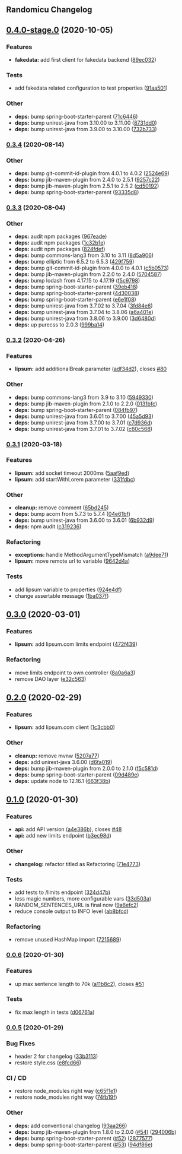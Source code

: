 ## Randomicu Changelog
## [0.4.0-stage.0](https://github.com/pythoninja/randomicu/compare/0.3.4...0.4.0-stage.0) (2020-10-05)


### Features

* **fakedata:** add first client for fakedata backend ([89ec032](https://github.com/pythoninja/randomicu/commit/89ec032dd21f0491beece26ecbb6c6928fc86c5b))


### Tests

* add fakedata related configuration to test properties ([91aa501](https://github.com/pythoninja/randomicu/commit/91aa5016d857abae4ba984fd18a30acf9779488c))


### Other

* **deps:** bump spring-boot-starter-parent ([71c6446](https://github.com/pythoninja/randomicu/commit/71c6446b1c564ad6ea7234d95060a6b20bd8170f))
* **deps:** bump unirest-java from 3.10.00 to 3.11.00 ([8731dd0](https://github.com/pythoninja/randomicu/commit/8731dd07e07908cc3d8d6b48380cf8ebeddbdd88))
* **deps:** bump unirest-java from 3.9.00 to 3.10.00 ([732b733](https://github.com/pythoninja/randomicu/commit/732b733e8b5cbb25a207c68535c710bbcc79ab16))

### [0.3.4](https://github.com/pythoninja/randomicu/compare/0.3.3...0.3.4) (2020-08-14)


### Other

* **deps:** bump git-commit-id-plugin from 4.0.1 to 4.0.2 ([2524e69](https://github.com/pythoninja/randomicu/commit/2524e69000cc150595da1d0d920fc9004d11080d))
* **deps:** bump jib-maven-plugin from 2.4.0 to 2.5.1 ([9257c22](https://github.com/pythoninja/randomicu/commit/9257c2299291d4f363fe2f4dc63e58b9dfa1a24c))
* **deps:** bump jib-maven-plugin from 2.5.1 to 2.5.2 ([cd50192](https://github.com/pythoninja/randomicu/commit/cd5019242dfc38eaf5d7b23bc21550c164b5aeaa))
* **deps:** bump spring-boot-starter-parent ([93335d8](https://github.com/pythoninja/randomicu/commit/93335d8be0b2a67981b3bc2b9786868d9e6c2685))

### [0.3.3](https://github.com/pythoninja/randomicu/compare/0.3.2...0.3.3) (2020-08-04)


### Other

* **deps:** audit npm packages ([967eade](https://github.com/pythoninja/randomicu/commit/967eadec7f7a604480e4e46af3b2f98ee1e9ec71))
* **deps:** audit npm packages ([1c32b1e](https://github.com/pythoninja/randomicu/commit/1c32b1e1c69ecca9c92dbe34e716c25c3d88b126))
* **deps:** audit npm packages ([824fdef](https://github.com/pythoninja/randomicu/commit/824fdef817281c571a6899359db45d4b61bc7bf8))
* **deps:** bump commons-lang3 from 3.10 to 3.11 ([8d5a906](https://github.com/pythoninja/randomicu/commit/8d5a906e896591eded8d1c8aa558c2ec27eda7d5))
* **deps:** bump elliptic from 6.5.2 to 6.5.3 ([429f759](https://github.com/pythoninja/randomicu/commit/429f759647c632013fa3dcd48cd05ad174e01f03))
* **deps:** bump git-commit-id-plugin from 4.0.0 to 4.0.1 ([c5b0573](https://github.com/pythoninja/randomicu/commit/c5b057369591cf1fb025f12c3a9e3c83e106fb8b))
* **deps:** bump jib-maven-plugin from 2.2.0 to 2.4.0 ([5704587](https://github.com/pythoninja/randomicu/commit/57045879102a0795108af4f8d30197daaff03d5d))
* **deps:** bump lodash from 4.17.15 to 4.17.19 ([f5c9798](https://github.com/pythoninja/randomicu/commit/f5c9798cab8ab811b6da71b302f896d1e1c13580))
* **deps:** bump spring-boot-starter-parent ([39eb418](https://github.com/pythoninja/randomicu/commit/39eb418160aa325e513947a2de25977cd6b18392))
* **deps:** bump spring-boot-starter-parent ([4d30038](https://github.com/pythoninja/randomicu/commit/4d3003859751efb3f9c93c80939ead4ff21d6176))
* **deps:** bump spring-boot-starter-parent ([e6e1f08](https://github.com/pythoninja/randomicu/commit/e6e1f08d0891e345f538ecd28fc0fd91d170a1a9))
* **deps:** bump unirest-java from 3.7.02 to 3.7.04 ([3fd84e6](https://github.com/pythoninja/randomicu/commit/3fd84e667834360a7f5fc4392612a983f8781a71))
* **deps:** bump unirest-java from 3.7.04 to 3.8.06 ([a6a401e](https://github.com/pythoninja/randomicu/commit/a6a401e8845737b03d0b16d88fb3752f1eed27a1))
* **deps:** bump unirest-java from 3.8.06 to 3.9.00 ([3d6480d](https://github.com/pythoninja/randomicu/commit/3d6480df90d88227c853eba095f6c00731e206b4))
* **deps:** up purecss to 2.0.3 ([999ba14](https://github.com/pythoninja/randomicu/commit/999ba14d6f4ae0ec82669e1558a2eec0c6e816cc))

### [0.3.2](https://github.com/pythoninja/randomicu/compare/0.3.1...0.3.2) (2020-04-26)


### Features

* **lipsum:** add additionalBreak parameter ([adf34d2](https://github.com/pythoninja/randomicu/commit/adf34d2734f9ffb65dc6ea9d367da1d8b64c860c)), closes [#80](https://github.com/pythoninja/randomicu/issues/80)


### Other

* **deps:** bump commons-lang3 from 3.9 to 3.10 ([5949330](https://github.com/pythoninja/randomicu/commit/59493302ec0a0b71c3525c1e77b52b23a26c0fcf))
* **deps:** bump jib-maven-plugin from 2.1.0 to 2.2.0 ([0131bfc](https://github.com/pythoninja/randomicu/commit/0131bfce9a577f4b59e8bf912bfa3303ef2e47a4))
* **deps:** bump spring-boot-starter-parent ([084fb97](https://github.com/pythoninja/randomicu/commit/084fb977b03af537bb8b7ba9b99c03a21831ee9f))
* **deps:** bump unirest-java from 3.6.01 to 3.7.00 ([45a5d93](https://github.com/pythoninja/randomicu/commit/45a5d930e164ab5a8ccb720e5f3f4ef4eefc4282))
* **deps:** bump unirest-java from 3.7.00 to 3.7.01 ([c7d936d](https://github.com/pythoninja/randomicu/commit/c7d936d349f356641b8aefc57228571429d37de3))
* **deps:** bump unirest-java from 3.7.01 to 3.7.02 ([c60c568](https://github.com/pythoninja/randomicu/commit/c60c568b24fcba16e5018c481cedff23732dd25a))

### [0.3.1](https://github.com/pythoninja/randomicu/compare/0.3.0...0.3.1) (2020-03-18)


### Features

* **lipsum:** add socket timeout 2000ms ([5aaf9ed](https://github.com/pythoninja/randomicu/commit/5aaf9edf1522b2f41af66da554c5760bb453612e))
* **lipsum:** add startWithLorem parameter ([331fdbc](https://github.com/pythoninja/randomicu/commit/331fdbc39aa68fbbb2b64bc65cce9a9448de2101))


### Other

* **cleanup:** remove comment ([65bd245](https://github.com/pythoninja/randomicu/commit/65bd245c68d2f8a3cf84e1495632263fdbd0853a))
* **deps:** bump acorn from 5.7.3 to 5.7.4 ([04e61bf](https://github.com/pythoninja/randomicu/commit/04e61bfadcc19499da717fcd5841d7e57181dd8a))
* **deps:** bump unirest-java from 3.6.00 to 3.6.01 ([6b932d9](https://github.com/pythoninja/randomicu/commit/6b932d95726ce423ec5004d94ce892b3744f2fbe))
* **deps:** npm audit ([c319236](https://github.com/pythoninja/randomicu/commit/c3192360a25a28fb7c578b488bbd8963d2f91567))


### Refactoring

* **exceptions:** handle MethodArgumentTypeMismatch ([a9dee71](https://github.com/pythoninja/randomicu/commit/a9dee71deac016e1e5ad75f0b49bf50c44fc230e))
* **lipsum:** move remote url to variable ([9642d4a](https://github.com/pythoninja/randomicu/commit/9642d4a11c4d990ad24c2be3f060f702c522817a))


### Tests

* add lipsum variable to properties ([924e4df](https://github.com/pythoninja/randomicu/commit/924e4dfcb26357ca69329c81f396ff0181abe765))
* change assertable message ([1ba037f](https://github.com/pythoninja/randomicu/commit/1ba037f5d25df23ffb4195ee85d1162cd57510a2))

## [0.3.0](https://github.com/pythoninja/randomicu/compare/0.2.0...0.3.0) (2020-03-01)


### Features

* **lipsum:** add lipsum.com limits endpoint ([472f439](https://github.com/pythoninja/randomicu/commit/472f439dc973804c55f191726da54a74681f8e3f))


### Refactoring

* move limits endpoint to own controller ([8a0a6a3](https://github.com/pythoninja/randomicu/commit/8a0a6a31f6f0b5a9c84247d954eacef4646b835c))
* remove DAO layer ([e32c563](https://github.com/pythoninja/randomicu/commit/e32c563767e8b2f5e55cee8fedb881b2853307d2))

## [0.2.0](https://github.com/pythoninja/randomicu/compare/0.1.0...0.2.0) (2020-02-29)


### Features

* **lipsum:** add lipsum.com client ([1c3cbb0](https://github.com/pythoninja/randomicu/commit/1c3cbb0ed9f34409566790c6b9548fde7deb1fe2))


### Other

* **cleanup:** remove mvnw ([5207a77](https://github.com/pythoninja/randomicu/commit/5207a775de89ec1ab529298fce64dfcac54c0b1f))
* **deps:** add unirest-java 3.6.00 ([d6fa019](https://github.com/pythoninja/randomicu/commit/d6fa01994be69eda4898a966d09b64ccf74adf14))
* **deps:** bump jib-maven-plugin from 2.0.0 to 2.1.0 ([f5c581d](https://github.com/pythoninja/randomicu/commit/f5c581d86c435e0ad36c1721d812cf9089085bcc))
* **deps:** bump spring-boot-starter-parent ([09d489e](https://github.com/pythoninja/randomicu/commit/09d489e40e43267bf1b31de3d6d087a29597b052))
* **deps:** update node to 12.16.1 ([663f38b](https://github.com/pythoninja/randomicu/commit/663f38b3ce4cc5dfef02030882a11b3fff1a7f49))

## [0.1.0](https://github.com/pythoninja/randomicu/compare/0.0.6...0.1.0) (2020-01-30)


### Features

* **api:** add API version ([a4e386b](https://github.com/pythoninja/randomicu/commit/a4e386b122501830acf3e3fae1e97ef8bf130f2a)), closes [#48](https://github.com/pythoninja/randomicu/issues/48)
* **api:** add new limits endpoint ([b3ec98d](https://github.com/pythoninja/randomicu/commit/b3ec98d403cc1bcff4a2e8718b8556e199aae41e))


### Other

* **changelog:** refactor titled as Refactoring ([71e4773](https://github.com/pythoninja/randomicu/commit/71e4773d5bb2f957b06b5b2c6f90d993f2306ebe))


### Tests

* add tests to /limits endpoint ([324d47b](https://github.com/pythoninja/randomicu/commit/324d47b1796e5c85a74f025ba0b760960b837355))
* less magic numbers, more configurable vars ([33d503a](https://github.com/pythoninja/randomicu/commit/33d503ad8250ad447a8274af4bee8e44a77ae179))
* RANDOM_SENTENCES_URL is final now ([9a6efc2](https://github.com/pythoninja/randomicu/commit/9a6efc2c2cb2e00cbd482c28698ba8e3b15d76f9))
* reduce console output to INFO level ([ab8bfcd](https://github.com/pythoninja/randomicu/commit/ab8bfcd969a61910ea1b84ca2271b68ac76d8cb7))


### Refactoring

* remove unused HashMap import ([7215689](https://github.com/pythoninja/randomicu/commit/721568976f7c698c629d412d64d8f928c34d7121))

### [0.0.6](https://github.com/pythoninja/randomicu/compare/0.0.5...0.0.6) (2020-01-30)


### Features

* up max sentence length to 70k ([a11b8c2](https://github.com/pythoninja/randomicu/commit/a11b8c2715850a2deb7f077c3a38d6a6b1588197)), closes [#51](https://github.com/pythoninja/randomicu/issues/51)


### Tests

* fix max length in tests ([d06761a](https://github.com/pythoninja/randomicu/commit/d06761afe0e9a668c451fb762880b2be4bc42a11))

### [0.0.5](https://github.com/pythoninja/randomicu/compare/0.0.4...0.0.5) (2020-01-29)


### Bug Fixes

* header 2 for changelog ([33b3113](https://github.com/pythoninja/randomicu/commit/33b3113925ed273217cb89941762c4b467234036))
* restore style.css ([e8fcd66](https://github.com/pythoninja/randomicu/commit/e8fcd66814e5f10cb01a29fa535f97af0b7711b2))


### CI / CD

* restore node_modules right way ([c65f1e1](https://github.com/pythoninja/randomicu/commit/c65f1e1901a82a5e829e29f8f978d3a86ca234c4))
* restore node_modules right way ([74fb19f](https://github.com/pythoninja/randomicu/commit/74fb19fb35d9228b1a8befac49dbd796afc56514))


### Other

* **deps:** add conventional changelog ([93aa266](https://github.com/pythoninja/randomicu/commit/93aa26660a35335af51a937c42484372a21508ff))
* **deps:** bump jib-maven-plugin from 1.8.0 to 2.0.0 ([#54](https://github.com/pythoninja/randomicu/issues/54)) ([294006b](https://github.com/pythoninja/randomicu/commit/294006b1a61c9543cbee446bb0f919ad5122c05e))
* **deps:** bump spring-boot-starter-parent ([#52](https://github.com/pythoninja/randomicu/issues/52)) ([2877577](https://github.com/pythoninja/randomicu/commit/28775774643289dbe998cd1a6dc2ac89ecaaf542))
* **deps:** bump spring-boot-starter-parent ([#53](https://github.com/pythoninja/randomicu/issues/53)) ([94df86e](https://github.com/pythoninja/randomicu/commit/94df86e155ac07fdb64bd5865a356f69a0154b7a))
